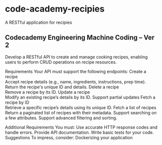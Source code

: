 # code-academy-recipies
A RESTful application for recipies

## Codecademy Engineering Machine Coding – Ver 2

Develop a RESTful API to create and manage cooking recipes, enabling users to perform CRUD operations on recipe resources.


Requirements
Your API must support the following endpoints: 
Create a recipe  
Accept recipe details (e.g., name, ingredients, instructions, prep time). 
Return the recipe's unique ID and details. 
Delete a recipe  
Remove a recipe by its ID. 
Update a recipe  
Modify an existing recipe’s details by its ID. 
Support partial updates 
Fetch a recipe by ID  
Retrieve a specific recipe’s details using its unique ID. 
Fetch a list of recipes  
Return a paginated list of recipes with their metadata. 
Support searching on a few attributes. 
Support advanced filtering and sorting. 

Additional Requirements 
You must: 
Use accurate HTTP response codes and handle errors. 
Provide API documentation. 
Write basic tests for your code. 
Suggestions 
To impress, consider: 
Dockerizing your application 